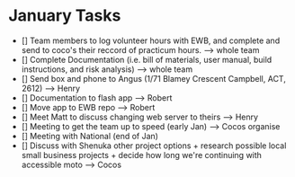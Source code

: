 # January Tasks #
- [] Team members to log volunteer hours with EWB, and complete and send to coco's their reccord of practicum hours. --> whole team
- [] Complete Documentation (i.e. bill of materials, user manual, build instructions, and risk analysis) --> whole team
- [] Send box and phone to Angus (1/71 Blamey Crescent Campbell, ACT, 2612) --> Henry
- [] Documentation to flash app --> Robert
- [] Move app to EWB repo --> Robert
- [] Meet Matt to discuss changing web server to theirs --> Henry
- [] Meeting to get the team up to speed (early Jan) --> Cocos organise
- [] Meeting with National (end of Jan)
- [] Discuss with Shenuka other project options + research possible local small business projects + decide how long we're continuing with accessible moto --> Cocos